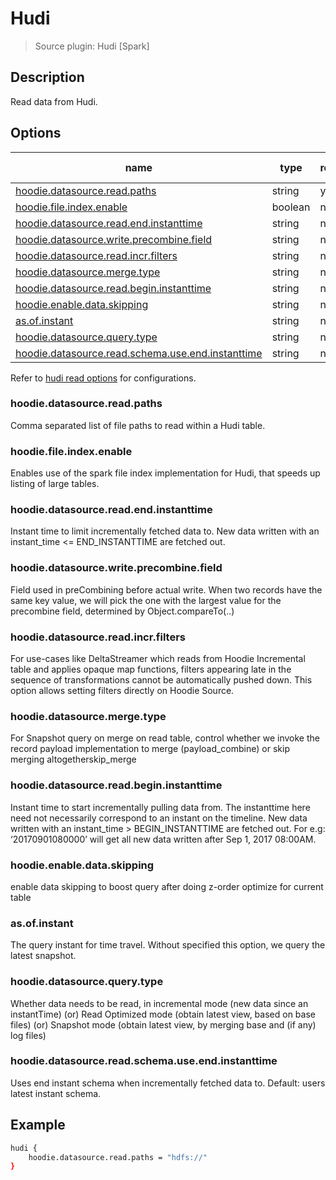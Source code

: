 # Hudi

> Source plugin: Hudi [Spark]

## Description

Read data from Hudi.

## Options

| name           | type   | required | default value |
| -------------- | ------ | -------- | ------------- |
| [hoodie.datasource.read.paths](#hoodiedatasourcereadpaths) | string | yes      | -             |
| [hoodie.file.index.enable](#hoodiefileindexenable)  | boolean | no      | -             |
| [hoodie.datasource.read.end.instanttime](#hoodiedatasourcereadendinstanttime)          | string | no      | -             |
| [hoodie.datasource.write.precombine.field](#hoodiedatasourcewriteprecombinefield)            | string | no      | -             |
| [hoodie.datasource.read.incr.filters](#hoodiedatasourcereadincrfilters)       | string | no      | -             |
| [hoodie.datasource.merge.type](#hoodiedatasourcemergetype)  | string | no      | -             |
| [hoodie.datasource.read.begin.instanttime](#hoodiedatasourcereadbegininstanttime)            | string | no      | -             |
| [hoodie.enable.data.skipping](#hoodieenabledataskipping)   | string | no      | -             |
| [as.of.instant](#asofinstant)    | string | no      | -             |
| [hoodie.datasource.query.type](#hoodiedatasourcequerytype)         | string | no      | -             |
| [hoodie.datasource.read.schema.use.end.instanttime](#hoodiedatasourcereadschemauseendinstanttime)      | string | no      | -             |

Refer to [hudi read options](https://hudi.apache.org/docs/configurations/#Read-Options) for configurations.

### hoodie.datasource.read.paths

Comma separated list of file paths to read within a Hudi table.

### hoodie.file.index.enable
Enables use of the spark file index implementation for Hudi, that speeds up listing of large tables.

### hoodie.datasource.read.end.instanttime
Instant time to limit incrementally fetched data to. New data written with an instant_time <= END_INSTANTTIME are fetched out.

### hoodie.datasource.write.precombine.field
Field used in preCombining before actual write. When two records have the same key value, we will pick the one with the largest value for the precombine field, determined by Object.compareTo(..)

### hoodie.datasource.read.incr.filters
For use-cases like DeltaStreamer which reads from Hoodie Incremental table and applies opaque map functions, filters appearing late in the sequence of transformations cannot be automatically pushed down. This option allows setting filters directly on Hoodie Source.

### hoodie.datasource.merge.type
For Snapshot query on merge on read table, control whether we invoke the record payload implementation to merge (payload_combine) or skip merging altogetherskip_merge

### hoodie.datasource.read.begin.instanttime
Instant time to start incrementally pulling data from. The instanttime here need not necessarily correspond to an instant on the timeline. New data written with an instant_time > BEGIN_INSTANTTIME are fetched out. For e.g: ‘20170901080000’ will get all new data written after Sep 1, 2017 08:00AM.

### hoodie.enable.data.skipping
enable data skipping to boost query after doing z-order optimize for current table

### as.of.instant
The query instant for time travel. Without specified this option, we query the latest snapshot.

### hoodie.datasource.query.type
Whether data needs to be read, in incremental mode (new data since an instantTime) (or) Read Optimized mode (obtain latest view, based on base files) (or) Snapshot mode (obtain latest view, by merging base and (if any) log files)

### hoodie.datasource.read.schema.use.end.instanttime
Uses end instant schema when incrementally fetched data to. Default: users latest instant schema.

## Example

```bash
hudi {
    hoodie.datasource.read.paths = "hdfs://"
}
```


